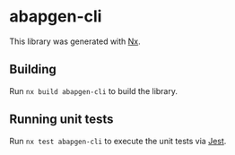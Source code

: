 # abapgen-cli

This library was generated with [Nx](https://nx.dev).

## Building

Run `nx build abapgen-cli` to build the library.

## Running unit tests

Run `nx test abapgen-cli` to execute the unit tests via [Jest](https://jestjs.io).
